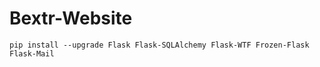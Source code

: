 Bextr-Website
=============

```
pip install --upgrade Flask Flask-SQLAlchemy Flask-WTF Frozen-Flask Flask-Mail
```
